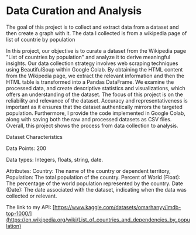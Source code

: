 # Data Curation and Analysis 
The goal of this project is to collect and extract data from a dataset and then create a graph with it. The data I collected is from a wikipedia page of list of countrie by population

In this project, our objective is to curate a dataset from the Wikipedia page "List of countries by population" and analyze it to derive meaningful insights. Our data collection strategy involves web scraping techniques using BeautifulSoup within Google Colab. By obtaining the HTML content from the Wikipedia page, we extract the relevant information and then the HTML table is transformed into a Pandas DataFrame.  We examine the processed data, and create descriptive statistics and visualizations, which offers an understanding of the dataset. The focus of this project is on the reliability and relevance of the dataset. Accuracy and representativeness is important as it ensures that the dataset authentically mirrors the targeted population. Furthermore,  I provide the code implemented in Google Colab, along with saving both the raw and processed datasets as CSV files. Overall, this project shows the process from data collection to analysis.

Dataset Characteristics

Data Points: 200

Data types: Integers, floats, string, date.

Attributes: Country: The name of the country or dependent territory, Population: The total population of the country. Percent of World (Float): The percentage of the world population represented by the country. Date (Date): The date associated with the dataset, indicating when the data was collected or relevant.




The link to my API: [https://www.kaggle.com/datasets/omarhanyy/imdb-top-1000/](https://en.wikipedia.org/wiki/List_of_countries_and_dependencies_by_population)

